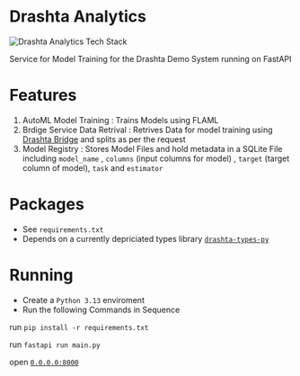 # Drashta Analytics

![Drashta Analytics Tech Stack](https://github-readme-tech-stack.vercel.app/api/cards?title=Drashta+Analytics+Tech+Stack&lineCount=3&line1=FLAML%2CFLAML%2CF4842D%3Bscikitlearn%2Cscikitlearn%2CF7931E%3B&line2=pydantic%2Cpydantic%2CE92063%3Bpandas%2Cpandas%2C150458%3B&line3=fastapi%2Cfastapi%2C009688%3BSQLModel%2CSQLModel%2C512BD4%3Bsqlite%2Csqlite%2C003B57%3B)


Service for Model Training for the Drashta Demo System running on FastAPI

# Features

1. AutoML Model Training : Trains Models using FLAML
2. Brdige Service Data Retrival : Retrives Data for model training using [Drashta Bridge](https://github.com/learners-analytica/drashta-bridge) and splits as per the request
3. Model Registry : Stores Model Files and hold metadata in a SQLite File including `model_name` , `columns` (input columns for model) , `target` (target column of model), `task` and `estimator`

# Packages 
* See `requirements.txt`
* Depends on a currently depriciated types library [`drashta-types-py`](https://github.com/learners-analytica/drashta-types-py)

# Running

* Create a `Python 3.13` enviroment
* Run the following Commands in Sequence

run `pip install -r requirements.txt`

run `fastapi run main.py`

open [`0.0.0.0:8000`](http://0.0.0.0:8000) 
